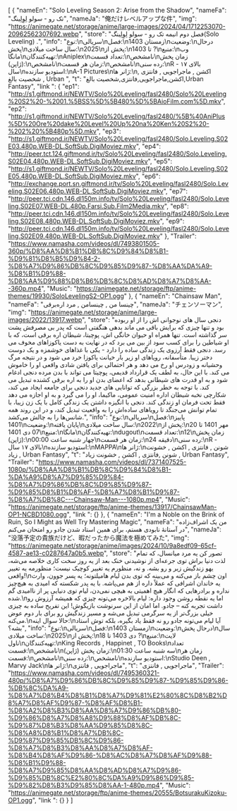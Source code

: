 [
  {
    "nameEn": "Solo Leveling Season 2: Arise from the Shadow",
    "nameFa": "تک رو - سولو لِوِلِینگ",
    "nameJa": "俺だけレベルアップな件",
    "img": "https://animegate.net/storage/anime/large-images/2024/04/1712253070-20962562307692.webp",
    "store": "فصل دوم انیمه تک رو - سولو لِوِلِینگ(Solo Leveling) .",
    "info": "نوع:\nسریالی\nفصل:\nزمستان 1403\nوضعیت:\nدرحال پخش\nسال ساخت میلادی:\n2025\nپخش از:\n1403 تا ?\nمنبع:\nوب مانگا\nتهیه‌کنندگان:\nAniplex\nتعداد قسمت:\nنامشخص\nزمان پخش (ژاپن):\nنامشخص\nزمان هر قسمت:\nنامشخص\nرده سنی:\nR - بالای ۱۷ سال\nاستودیو سازنده:\nA-1 Pictures\nژانر ها:\nاکشن , ماجراجویی , فانتزی , شخصیت بالغ , Urban ",
    "t": "اکشن,ماجراجویی,فانتزی,شخصیت بالغ,Urban Fantasy",
    "link ": {
      "ep1": "http://s1.giftmond.ir/NEWTV/Solo%20Leveling/fasl2480/Solo%20Leveling%20S2%20-%2001.%5BSS%5D%5B480%5D%5BAioFilm.com%5D.mkv",
      "ep2": "http://s1.giftmond.ir/NEWTV/Solo%20Leveling/fasl2480/%5B%40AniPlus%5D%20Ore%20dake%20Level%20Up%20na%20Ken%20S2%20-%202%20%5B480p%5D.mkv",
      "ep3": "http://s1.giftmond.ir/NEWTV/Solo%20Leveling/fasl2480/Solo.Leveling.S02E03.480p.WEB-DL.SoftSub.DigiMoviez.mkv",
      "ep4": "http://peer.tct.124.giftmond.ir/tv/Solo%20Leveling/fasl2480/Solo.Leveling.S02E04.480p.WEB-DL.SoftSub.DigiMoviez.mkv",
      "ep5": "http://s1.giftmond.ir/NEWTV/Solo%20Leveling/fasl2480/Solo.Leveling.S02E05.480p.WEB-DL.SoftSub.DigiMoviez.mkv",
      "ep6": "http://exchange.port.sn.giftmond.ir/tv/Solo%20Leveling/fasl2480/Solo.Leveling.S02E06.480p.WEB-DL.SoftSub.DigiMoviez.mkv",
      "ep7": "http://peer.tci.cdn.146.dl150m.info/tv/Solo%20Leveling/fasl2480/Solo.Leveling.S02E07.WEB-DL.480p.Farsi.Sub.Film2Media.mkv",
      "ep8": "http://peer.tci.cdn.146.dl150m.info/tv/Solo%20Leveling/fasl2480/Solo.Leveling.S02E08.480p.WEB-DL.SoftSub.DigiMoviez.mkv",
      "ep9": "http://peer.tci.cdn.146.dl150m.info/tv/Solo%20Leveling/fasl2480/Solo.Leveling.S02E09.480p.WEB-DL.SoftSub.DigiMoviez.mkv"
    },
    "Trailer": "https://www.namasha.com/videos/dl/7493801505-360p/%D8%AA%D8%B1%DB%8C%D9%84%D8%B1-%D9%81%D8%B5%D9%84-2-%D8%A7%D9%86%DB%8C%D9%85%D9%87-%D8%AA%DA%A9-%D8%B1%D9%88-%D8%AA%D9%88%D8%B6%DB%8C%D8%AD%D8%A7%D8%AA--360p.mp4",
    "Music": "https://animegate.net/storage/ftp/anime-themes/19930/SoloLevelingS2-OP1.ogg"
  },
  {
    "nameEn": "Chainsaw Man",
    "nameFa": "چینسا من , چینسامن , مرد اره‌برقی",
    "nameJa": "チェンソーマン",
    "img": "https://animegate.net/storage/anime/large-images/2022/13917.webp",
    "store": "دنجی سال های نوجوانی اش را از او ربوده بود و تنها چیزی که برایش باقی می ماند بدهی هنگفتی است که پدر بی مصرفش پشت سر گذاشته است. تنها همراه او حیوان خانگی اش، پوچیتا، شیطان اره برقی است، که با او شیاطین را برای کسب سود از بین می برد که در نهایت به دست یاکوزاهای مخوف می رسد. دنجی فقط آرزوی یک زندگی ساده را دارد - یکی با غذاهای خوشمزه و یک دوست دختر زیبا. متأسفانه، رویاهای او زیر بار خیانت یاکوزا خرد می شود و در نتیجه مرگ وحشیانه و زودرس او رخ می دهد و هر احتمالی برای یافتن شادی واقعی او را خاموش می کند. با این حال، به لطف یک قرارداد قدیمی، پوچیتا می تواند با بدن مرده دنجی ادغام شود و به او قدرت های شیطانی بدهد که اعضای بدن او را به اره برقی کشنده تبدیل می کند. با توجه به خطر بزرگی که توانایی های جدید دنجی برای جامعه ایجاد می کند، شکارچی نخبه شیطان اداره امنیت عمومی، ماکیما، او را می گیرد و به او اجازه می دهد فقط تحت فرمان او زندگی کند. دنجی با انگیزه داشتن یک زندگی کامل با یک زن زیبا، با تمام توانش می‌جنگد تا رویاهای ساده‌اش را به واقعیت تبدیل کند، و در این روند همه شانس‌ها را به چالش می‌کشد.",
    "info": "نوع:\nسریالی\nفصل:\nپاییز 1401\nوضعیت:\nپایان یافته\nسال ساخت میلادی:\n2022\nپخش از:\n20 مهر 1401 تا 07 دی 1401\nمنبع:\nمانگا\nتهیه‌کنندگان:\ndugout\nتعداد قسمت:\n12\nزمان پخش (ژاپن):\nچهار شنبه ساعت 00:00\nزمان هر قسمت:\n24 دقیقه\nرده سنی:\nR - بالای ۱۷ سال\nاستودیو سازنده:\nMAPPA\nژانر ها:\nشونن , فانتزی , اکشن , خشونت زیاد , Urban Fantasy",
    "t": "شونن ,فانتزی , اکشن , خشونت زیاد , Urban Fantasy",
    "Trailer": "https://www.namasha.com/videos/dl/7371407525-1080p/%D8%AA%D8%B1%DB%8C%D9%84%D8%B1-%DA%A9%D8%A7%D9%85%D9%84-%D8%A7%D9%86%DB%8C%D9%85%D9%87-%D9%85%D8%B1%D8%AF-%D8%A7%D8%B1%D9%87-%D8%A7%DB%8C---Chainsaw-Man---1080p.mp4",
    "Music": "https://animegate.net/storage/ftp/anime-themes/13917/ChainsawMan-OP1-NCBD1080.ogg",
    "link ": {}
  },
  {
    "nameEn": "I'm a Noble on the Brink of Ruin, So I Might as Well Try Mastering Magic",
    "nameFa": "من یک اشراف‌زاده در آستانۀ نابودی هستم، برای همین استاد شدن جادو رو امتحان می‌کنم",
    "nameJa": "没落予定の貴族だけど、暇だったから魔法を極めてみた",
    "img": "https://animegate.net/storage/anime/images/2024/10/9a8edf09-65cf-4587-ae13-c0287647a0b5.webp",
    "store": "تصور کن یه مرد میانسال، که تمام لذت دنیا براش توی جرعه‌ای از نوشیدنی خنک بعد از یه روز سخت کاری خلاصه می‌شه، یهو زندگیش زیر و رو بشه. و نه، منظورم یه تغییر کوچیک نیست؛ منظورمه یه تغییر واقعی!\nاون چشم باز می‌کنه و می‌بینه که توی بدن لیام هامیلتونه؛ یه پسر جوون، وارث یه خاندان اشرافی که عملاً داره از هم می‌پاشه. با یه پدر شکسته که امیدی به هیچ‌چیز نداره و برادرهایی که انگار هیچ اهمیتی به هیچی نمی‌دن، لیام توی دنیایی پر از ناامیدی گم شده.\nاما یه نقطه روشن وجود داره: لیام بالاخره می‌تونه چیزی که همیشه آرزوش رو داشت تجربه کنه – جادو. اما امان از این سرنوشت بازیگوش! این تفریح ساده به چیزی خیلی بزرگ‌تر از یه سرگرمی تبدیل می‌شه و مسیر زندگیش رو برای بار دوم عوض می‌کنه.\nحالا سوال اینه:\nآیا لیام می‌تونه جادو رو نه فقط یاد بگیره، بلکه توش استاد بشه؟",
    "info": "نوع:\nسریالی\nفصل:\nزمستان 1403\nوضعیت:\nدرحال پخش\nسال ساخت میلادی:\n2025\nپخش از:\n18 دی 1403 تا ?\nمنبع:\nلایت ناول\nتهیه‌کنندگان:\nKing Records , Happinet , TO Books\nتعداد قسمت:\nنامشخص\nزمان پخش (ژاپن):\nسه شنبه ساعت 01:30\nزمان هر قسمت:\nنامشخص\nرده سنی:\nنامشخص\nاستودیو سازنده:\nStudio Deen , Marvy Jack\nژانر ها:\nماجراجویی , فانتزی",
    "t": "ماجراجویی , فانتزی",
    "Trailer": "https://www.namasha.com/videos/dl/7495360321-480p/%D8%A7%D9%86%DB%8C%D9%85%D9%87-%D9%85%D9%86-%DB%8C%DA%A9-%D8%A7%D8%B4%D8%B1%D8%A7%D9%81%E2%80%8C%D8%B2%D8%A7%D8%AF%D9%87-%D8%AF%D8%B1-%D8%A2%D8%B3%D8%AA%D8%A7%D9%86%DB%80-%D9%86%D8%A7%D8%A8%D9%88%D8%AF%DB%8C-%D9%87%D8%B3%D8%AA%D9%85%D8%8C-%D8%A8%D8%B1%D8%A7%DB%8C-%D9%87%D9%85%DB%8C%D9%86-%D8%A7%D8%B3%D8%AA%D8%A7%D8%AF-%D8%B4%D8%AF%D9%86-%D8%AC%D8%A7%D8%AF%D9%88-%D8%B1%D9%88-%D8%A7%D9%85%D8%AA%D8%AD%D8%A7%D9%86-%D9%85%DB%8C%E2%80%8C%DA%A9%D9%86%D9%85-%D9%82%D8%B3%D9%85%D8%AA-1-480p.mp4",
    "Music": "https://animegate.net/storage/ftp/anime-themes/20555/BotsurakuKizoku-OP1.ogg",
    "link ": {}
  }
]
